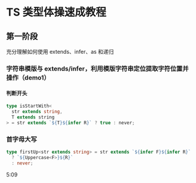<!--
 * @Description: 笔记
 * @Author: wangfengxiang
 * @Date: 2023-01-20 08:24:30
 * @LastEditTime: 2023-01-20 08:46:23
 * @LastEditors: wangfengxiang
-->

# TS 类型体操速成教程

## 第一阶段

充分理解如何使用 extends、infer、as 和递归

### 字符串模版与 extends/infer，利用模版字符串定位提取字符位置并操作（demo1）

#### 判断开头

```ts
type isStartWith<
  str extends string,
  T extends string
> = str extends `${T}${infer R}` ? true : never;
```

### 首字母大写

```ts
type firstUp<str extends string> = str extends `${infer F}${infer R}`
  ? `${Uppercase<F>}${R}`
  : never;
```
5:09